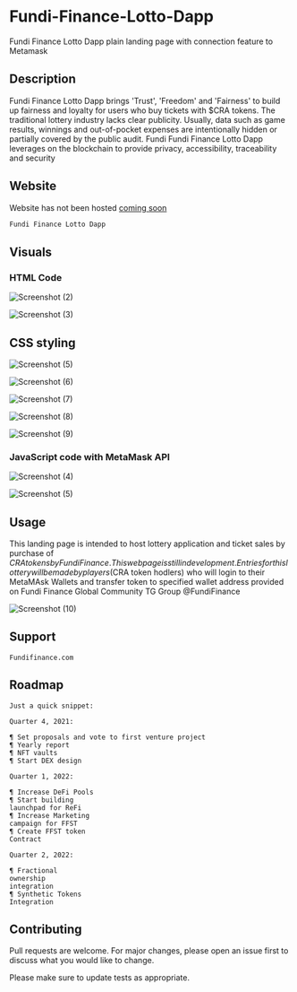 # Fundi-Finance-Lotto-Dapp
Fundi Finance Lotto Dapp plain landing page with connection feature to Metamask

## Description
Fundi Finance Lotto Dapp brings 'Trust', 'Freedom' and 'Fairness' to build up fairness and loyalty for users who buy tickets with $CRA tokens. The traditional lottery industry lacks clear publicity. Usually, data such as game results, winnings and out-of-pocket expenses are intentionally hidden or partially covered by the public audit. Fundi Fundi Finance Lotto Dapp leverages on the blockchain to provide privacy, accessibility, traceability and security

## Website

Website has not been hosted [coming soon]()

```bash
Fundi Finance Lotto Dapp
```

## Visuals

### HTML Code
![Screenshot (2)](https://user-images.githubusercontent.com/93483047/140563637-e3060ff4-1eac-4105-9c6d-dc9cf43c54d5.png)

![Screenshot (3)](https://user-images.githubusercontent.com/93483047/140565460-460b7bb3-9815-4b65-8019-248ec0f61095.png)

## CSS styling
![Screenshot (5)](https://user-images.githubusercontent.com/93483047/140571063-77ff3f42-342b-47b5-bd9f-6536f514f0e9.png)

![Screenshot (6)](https://user-images.githubusercontent.com/93483047/140570951-bc877de1-6b69-4458-97e0-62e5b4666d83.png)

![Screenshot (7)](https://user-images.githubusercontent.com/93483047/140570957-682f35e4-6da0-4922-9854-fc7dc9c7ebcb.png)

![Screenshot (8)](https://user-images.githubusercontent.com/93483047/140570971-bc3da695-8278-4dd9-b7a0-ff41e913f3c4.png)

![Screenshot (9)](https://user-images.githubusercontent.com/93483047/140570985-c2e96f22-eb27-4fe1-88bc-20fc4e146550.png)

### JavaScript code with MetaMask API
![Screenshot (4)](https://user-images.githubusercontent.com/93483047/140567566-1bb84d76-3f1a-4ff5-a0e9-4a9f1222283b.png)

![Screenshot (5)](https://user-images.githubusercontent.com/93483047/140567657-63849f31-30e5-4774-aeb7-79b1000a13c1.png)

## Usage
This landing page is intended to host lottery application and ticket sales by purchase of $CRA tokens by Fundi Finance. This webpage is still in development. Entries for this lottery will be made by players ($CRA token hodlers) who will login to their MetaMAsk Wallets and transfer token to specified wallet address provided on Fundi Finance Global Community TG Group @FundiFinance

![Screenshot (10)](https://user-images.githubusercontent.com/93483047/140571778-df8514f5-31aa-467c-a711-600bf0776c15.png)

## Support
```
Fundifinance.com
```
## Roadmap
```
Just a quick snippet:

Quarter 4, 2021:

¶ Set proposals and vote to first venture project 
¶ Yearly report  
¶ NFT vaults  
¶ Start DEX design

Quarter 1, 2022:
 
¶ Increase DeFi Pools  
¶ Start building  
launchpad for ReFi 
¶ Increase Marketing  
campaign for FFST 
¶ Create FFST token  
Contract
 
Quarter 2, 2022:
 
¶ Fractional  
ownership  
integration  
¶ Synthetic Tokens  
Integration
```
## Contributing
Pull requests are welcome. For major changes, please open an issue first to discuss what you would like to change.

Please make sure to update tests as appropriate.
